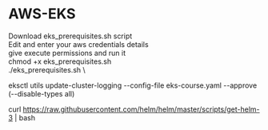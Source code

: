 # AWS-EKS

Download eks_prerequisites.sh script \
Edit and enter your aws credentials details \
give execute permissions and run it \
chmod +x eks_prerequisites.sh \
./eks_prerequisites.sh \

eksctl utils update-cluster-logging --config-file eks-course.yaml --approve  (--disable-types all)

curl https://raw.githubusercontent.com/helm/helm/master/scripts/get-helm-3 | bash
